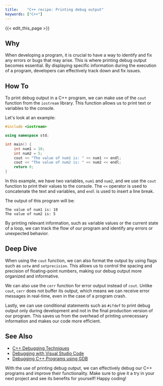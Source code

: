 ```yaml
---
title:    "C++ recipe: Printing debug output"
keywords: ["C++"]
---
```


{{< edit_this_page >}}

## Why

When developing a program, it is crucial to have a way to identify and fix any errors or bugs that may arise. This is where printing debug output becomes essential. By displaying specific information during the execution of a program, developers can effectively track down and fix issues.

## How To

To print debug output in a C++ program, we can make use of the `cout` function from the `iostream` library. This function allows us to print text or variables to the console.

Let's look at an example:

```C++
#include <iostream>

using namespace std;

int main() {
    int num1 = 10;
    int num2 = 5;
    cout << "The value of num1 is: " << num1 << endl;
    cout << "The value of num2 is: " << num2 << endl;
    return 0;
}
```

In this example, we have two variables, `num1` and `num2`, and we use the `cout` function to print their values to the console. The `<<` operator is used to concatenate the text and variables, and `endl` is used to insert a line break.

The output of this program will be:

```
The value of num1 is: 10
The value of num2 is: 5
```

By printing relevant information, such as variable values or the current state of a loop, we can track the flow of our program and identify any errors or unexpected behavior.

## Deep Dive

When using the `cout` function, we can also format the output by using flags such as `setw` and `setprecision`. This allows us to control the spacing and precision of floating-point numbers, making our debug output more organized and informative.

We can also use the `cerr` function for error output instead of `cout`. Unlike `cout`, `cerr` does not buffer its output, which means we can receive error messages in real-time, even in the case of a program crash.

Lastly, we can use conditional statements such as `#ifdef` to print debug output only during development and not in the final production version of our program. This saves us from the overhead of printing unnecessary information and makes our code more efficient.

## See Also

- [C++ Debugging Techniques](https://www.pluralsight.com/blog/software-development/c-plus-plus-debugging-techniques)
- [Debugging with Visual Studio Code](https://code.visualstudio.com/docs/cpp/debugging)
- [Debugging C++ Programs using GDB](https://www.thegeekstuff.com/2010/03/debug-c-program-using-gdb)

With the use of printing debug output, we can effectively debug our C++ programs and improve their functionality. Make sure to give it a try in your next project and see its benefits for yourself! Happy coding!